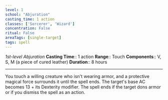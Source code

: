 ```yaml
---
level: 1
school: "Abjuration"
casting_time: 1 action
classes: ['Sorcerer', 'Wizard']
concentration: False
ritual: False
areaTags: [single-target]
tags: spell
---
```


_1st-level Abjuration_
**Casting Time**:: 1 action
**Range**:: Touch
**Components**:: V, S, M (a piece of cured leather)
**Duration**:: 8 hours

---

You touch a willing creature who isn't wearing armor, and a protective magical force surrounds it until the spell ends. The target's base AC becomes 13 + its Dexterity modifier. The spell ends if the target dons armor or if you dismiss the spell as an action.



